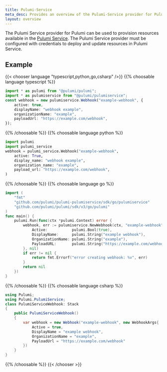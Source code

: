 ```yaml
---
title: Pulumi-Service
meta_desc: Provides an overview of the Pulumi-Service provider for Pulumi.
layout: overview
---
```


The Pulumi Service provider for Pulumi can be used to provision resources available in the [Pulumi Service](https://www.scaleway.com/).
The Pulumi Service provider must be configured with credentials to deploy and update resources in Pulumi Service.

## Example

{{< chooser language "typescript,python,go,csharp" />}}
{{% choosable language typescript %}}

```typescript
import * as pulumi from "@pulumi/pulumi";
import * as pulumiservice from "@pulumi/pulumiservice";
const webhook = new pulumiservice.Webhook("example-webhook", {
    active: true,
    displayName: "webhook example",
    organizationName: "example",
    payloadUrl: "https://example.com/webhook",
});
```

{{% /choosable %}}
{{% choosable language python %}}

```python
import pulumi
import pulumi_service
webhook = pulumi_service.Webhook("example-webhook",
    active: True,
    display_name: "webhook example",
    organization_name: "example",
    payload_url: "https://example.com/webhook",
)
```

{{% /choosable %}}
{{% choosable language go %}}

```go
import (
	"fmt"
	"github.com/pulumi/pulumi-pulumiservice/sdk/go/pulumiservice"
	"github.com/pulumi/pulumi/sdk/v3/go/pulumi"
)
func main() {
	pulumi.Run(func(ctx *pulumi.Context) error {
		webhook, err := pulumiservice.NewWebhook(ctx, "example-webhook", &pulumiservice.WebhookArgs{
			Active:           pulumi.Bool(true),
			DisplayName:      pulumi.String("example webhook"),
			OrganizationName: pulumi.String("example"),
            PayloadURL:       pulumi.String("https://example.com/webhook"),
		}, nil)
		if err != nil {
			return fmt.Errorf("error creating webhook: %v", err)
		}
		return nil
	})
}
```

{{% /choosable %}}
{{% choosable language csharp %}}

```csharp
using Pulumi;
using Pulumi.PulumiService;
class PulumiServiceWebhook: Stack
{
    public PulumiServiceWebhook()
    {
        var webhook = new Webhook("example-webhook", new WebhookArgs{
            Active = true,
            DisplayName = "example webhook",
            OrganizationName = "example",
            PayloadUrl = "https://example.com/webhook"
        })
    }
}
```

{{% /choosable %}}
{{< /chooser >}}
